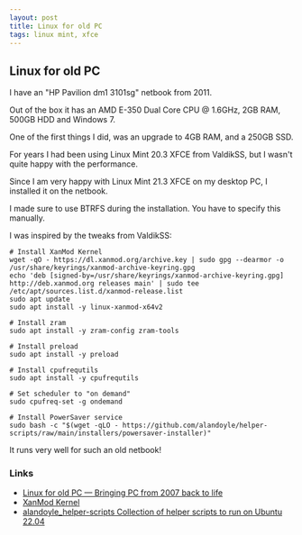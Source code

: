 ```yaml
---
layout: post
title: Linux for old PC
tags: linux mint, xfce
---
```


## Linux for old PC

I have an "HP Pavilion dm1 3101sg" netbook from 2011.

Out of the box it has an AMD E-350 Dual Core CPU @ 1.6GHz, 2GB RAM, 500GB HDD and Windows 7.

One of the first things I did, was an upgrade to 4GB RAM, and a 250GB SSD.

For years I had been using Linux Mint 20.3 XFCE from ValdikSS, but I wasn't quite happy with the performance.

Since I am very happy with Linux Mint 21.3 XFCE on my desktop PC, I installed it on the netbook.

I made sure to use BTRFS during the installation. You have to specify this manually.

I was inspired by the tweaks from ValdikSS:

```
# Install XanMod Kernel
wget -qO - https://dl.xanmod.org/archive.key | sudo gpg --dearmor -o /usr/share/keyrings/xanmod-archive-keyring.gpg
echo 'deb [signed-by=/usr/share/keyrings/xanmod-archive-keyring.gpg] http://deb.xanmod.org releases main' | sudo tee /etc/apt/sources.list.d/xanmod-release.list
sudo apt update
sudo apt install -y linux-xanmod-x64v2

# Install zram
sudo apt install -y zram-config zram-tools

# Install preload
sudo apt install -y preload

# Install cpufrequtils
sudo apt install -y cpufrequtils

# Set scheduler to "on demand"
sudo cpufreq-set -g ondemand

# Install PowerSaver service
sudo bash -c "$(wget -qLO - https://github.com/alandoyle/helper-scripts/raw/main/installers/powersaver-installer)"
```

It runs very well for such an old netbook!

### Links

 - [Linux for old PC — Bringing PC from 2007 back to life](https://notes.valdikss.org.ru/linux-for-old-pc-from-2007/en/)
 - [XanMod Kernel](https://xanmod.org/)
 - [alandoyle_helper-scripts Collection of helper scripts to run on Ubuntu 22.04](https://github.com/alandoyle/helper-scripts/)

